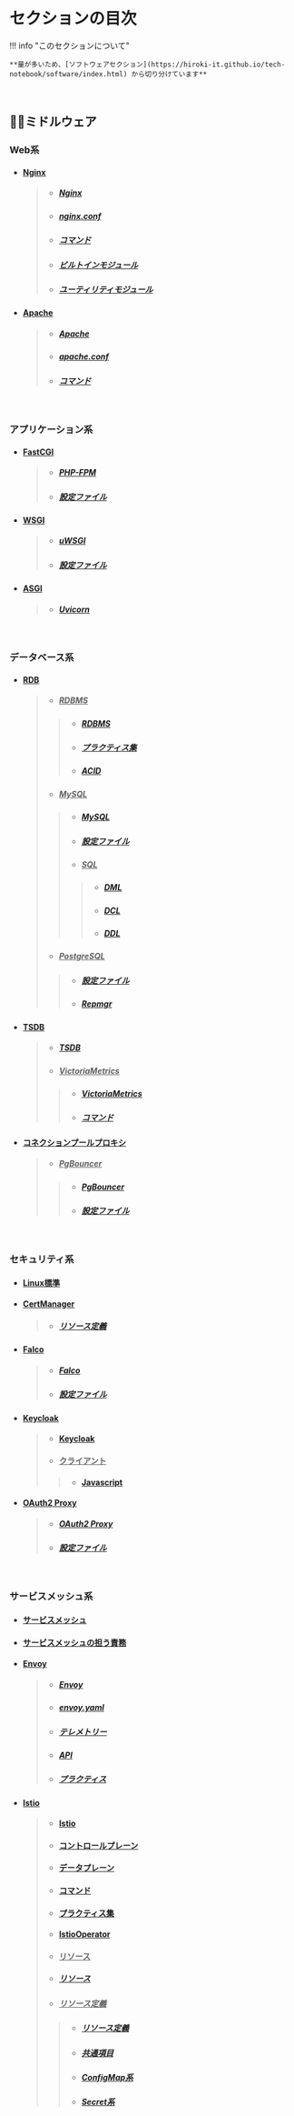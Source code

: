 

# セクションの目次

!!! info "このセクションについて"

    **量が多いため、[ソフトウェアセクション](https://hiroki-it.github.io/tech-notebook/software/index.html) から切り分けています**

<br>

## 🤝🏻ミドルウェア

### Web系

* #### <u>Nginx</u>
  > * ##### [︎Nginx](https://hiroki-it.github.io/tech-notebook/software/software_middleware_web_nginx.html)
  > * ##### [︎nginx.conf](https://hiroki-it.github.io/tech-notebook/software/software_middleware_web_nginx_conf.html)
  > * ##### [︎コマンド](https://hiroki-it.github.io/tech-notebook/software/software_middleware_web_nginx_command.html)
  > * ##### [ビルトインモジュール](https://hiroki-it.github.io/tech-notebook/software/software_middleware_web_nginx_module_builtin.html)
  > * ##### [ユーティリティモジュール](https://hiroki-it.github.io/tech-notebook/software/software_middleware_web_nginx_module_utility.html)
* #### <u>Apache</u>
  > * ##### [︎Apache](https://hiroki-it.github.io/tech-notebook/software/software_middleware_web_apache.html)
  > * ##### [︎apache.conf](https://hiroki-it.github.io/tech-notebook/software/software_middleware_web_apache_conf.html)
  > * ##### [︎コマンド](https://hiroki-it.github.io/tech-notebook/software/software_middleware_web_apache_command.html)

<br>

### アプリケーション系

* #### <u>FastCGI</u>
  > * ##### [︎PHP-FPM](https://hiroki-it.github.io/tech-notebook/software/software_middleware_application_gi_fastcgi_php_fpm.html)
  > * ##### [︎設定ファイル](https://hiroki-it.github.io/tech-notebook/software/software_middleware_application_gi_fastcgi_php_fpm_conf.html)

* #### <u>WSGI</u>
  > * ##### [︎uWSGI](https://hiroki-it.github.io/tech-notebook/software/software_middleware_application_gi_wsgi_uwsgi.html)
  > * ##### [︎設定ファイル](https://hiroki-it.github.io/tech-notebook/software/software_middleware_application_gi_wsgi_uwsgi_conf.html)

* #### <u>ASGI</u>
  > * ##### [︎Uvicorn](https://hiroki-it.github.io/tech-notebook/software/software_middleware_application_gi_asgi_uvicorn.html)

<br>

### データベース系

* #### <u>RDB</u>
  > * ##### <u>RDBMS</u>
  > > * ##### [︎RDBMS](https://hiroki-it.github.io/tech-notebook/software/software_middleware_database_rdb_rdbms.html)
  > > * ##### [プラクティス集](https://hiroki-it.github.io/tech-notebook/software/software_middleware_database_rdb_rdbms_practices.html)
  > > * ##### [︎ACID](https://hiroki-it.github.io/tech-notebook/software/software_middleware_database_rdb_rdbms_acid.html)
  > * ##### <u>MySQL</u>
  > > * ##### [My︎SQL](https://hiroki-it.github.io/tech-notebook/software/software_middleware_database_rdb_mysql.html)
  > > * ##### [設定ファイル](https://hiroki-it.github.io/tech-notebook/software/software_middleware_database_rdb_mysql_conf.html)
  > > * ##### <u>SQL</u>
  > > > * ##### [DML](https://hiroki-it.github.io/tech-notebook/software/software_middleware_database_rdb_mysql_sql_dml.html)
  > > > * ##### [DCL](https://hiroki-it.github.io/tech-notebook/software/software_middleware_database_rdb_mysql_sql_dcl.html)
  > > > * ##### [DDL](https://hiroki-it.github.io/tech-notebook/software/software_middleware_database_rdb_mysql_sql_ddl.html)
  > * ##### <u>PostgreSQL</u>
  > > * ##### [設定ファイル](https://hiroki-it.github.io/tech-notebook/software/software_middleware_database_rdb_postgresql_conf.html)
  > > * ##### [Repmgr](https://hiroki-it.github.io/tech-notebook/software/software_middleware_database_rdb_postgresql_repmgr.html)
* #### <u>TSDB</u>
  > * ##### [TSDB](https://hiroki-it.github.io/tech-notebook/software/software_middleware_database_tsdb.html)
  > * ##### <u>VictoriaMetrics</u>
  > > * ##### [VictoriaMetrics](https://hiroki-it.github.io/tech-notebook/software/software_middleware_database_tsdb_victoriametrics.html)
  > > * ##### [コマンド](https://hiroki-it.github.io/tech-notebook/software/software_middleware_database_tsdb_victoriametrics_command.html)
* #### <u>コネクションプールプロキシ</u>
  > * ##### <u>PgBouncer</u>
  > > * ##### [PgBouncer](https://hiroki-it.github.io/tech-notebook/software/software_middleware_database_connection_pool_proxy_pgbouncer.html)
  > > * ##### [設定ファイル](https://hiroki-it.github.io/tech-notebook/software/software_middleware_database_connection_pool_proxy_pgbouncer_conf.html)

<br>

### セキュリティ系

* #### [︎︎Linux標準](https://hiroki-it.github.io/tech-notebook/software/software_middleware_security_linux.html)

* #### <u>CertManager</u>
  > * ##### [︎リソース定義](https://hiroki-it.github.io/tech-notebook/software/software_middleware_security_cert_manager_resource_definition.html)

* #### <u>Falco</u>
  > * ##### [Falco](https://hiroki-it.github.io/tech-notebook/software/software_middleware_security_falco.html)
  > * ##### [設定ファイル](https://hiroki-it.github.io/tech-notebook/software/software_middleware_security_falco_conf.html)
* #### <u>Keycloak</u>
  > * #### [Keycloak](https://hiroki-it.github.io/tech-notebook/software/software_middleware_security_keycloak.html)
  > * #### <u>クライアント</u>
  > > * #### [Javascript](https://hiroki-it.github.io/tech-notebook/software/software_middleware_security_keycloak_client_package_javascript.html)
* #### <u>OAuth2 Proxy</u>
  > * ##### [OAuth2 Proxy](https://hiroki-it.github.io/tech-notebook/software/software_middleware_security_oauth2_proxy.html)
  > * ##### [設定ファイル](https://hiroki-it.github.io/tech-notebook/software/software_middleware_security_oauth2_proxy_conf.html)

<br>

### サービスメッシュ系

* #### [︎サービスメッシュ](https://hiroki-it.github.io/tech-notebook/software/software_middleware_service_mesh.html)
* #### [︎サービスメッシュの担う責務](https://hiroki-it.github.io/tech-notebook/software/software_middleware_service_mesh_responsibility.html)
* #### <u>Envoy</u>
  > * ##### [︎Envoy](https://hiroki-it.github.io/tech-notebook/software/software_middleware_service_mesh_envoy.html)
  > * ##### [︎envoy.yaml](https://hiroki-it.github.io/tech-notebook/software/software_middleware_service_mesh_envoy_envoy_yaml.html)
  > * ##### [テレメトリー](https://hiroki-it.github.io/tech-notebook/software/software_middleware_service_mesh_envoy_telemetry.html)
  > * ##### [︎API](https://hiroki-it.github.io/tech-notebook/software/software_middleware_service_mesh_envoy_api.html)
  > * ##### [プラクティス](https://hiroki-it.github.io/tech-notebook/software/software_middleware_service_mesh_envoy_practice.html)
* #### <u>Istio</u>
  > * #### [︎Istio](https://hiroki-it.github.io/tech-notebook/software/software_middleware_service_mesh_istio.html)
  > * #### [コントロールプレーン](https://hiroki-it.github.io/tech-notebook/software/software_middleware_service_mesh_istio_control_plane.html)
  > * #### [データプレーン](https://hiroki-it.github.io/tech-notebook/software/software_middleware_service_mesh_istio_data_plane.html)
  > * #### [︎コマンド](https://hiroki-it.github.io/tech-notebook/software/software_middleware_service_mesh_istio_command.html)
  > * #### [︎プラクティス集](https://hiroki-it.github.io/tech-notebook/software/software_middleware_service_mesh_istio_practices.html)
  > * #### [︎IstioOperator](https://hiroki-it.github.io/tech-notebook/software/software_middleware_service_mesh_istio_operator_resource_definition.html)
  > * #### <u>リソース</u>
  > * ##### [︎リソース](https://hiroki-it.github.io/tech-notebook/software/software_middleware_service_mesh_istio_resource.html)
  > * ##### <u>リソース定義</u>
  > > * ##### [︎リソース定義](https://hiroki-it.github.io/tech-notebook/software/software_middleware_service_mesh_istio_resource_definition.html)
  > > * ##### [共通項目](https://hiroki-it.github.io/tech-notebook/software/software_middleware_service_mesh_istio_resource_definition_common.html)
  > > * ##### [ConfigMap系](https://hiroki-it.github.io/tech-notebook/software/software_middleware_service_mesh_istio_resource_definition_configmap.html)
  > > * ##### [Secret系](https://hiroki-it.github.io/tech-notebook/software/software_middleware_service_mesh_istio_resource_definition_secret.html)

<br>
